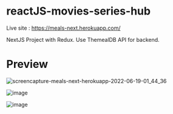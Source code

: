 # reactJS-movies-series-hub

Live site : https://meals-next.herokuapp.com/

NextJS Project with Redux. Use ThemealDB API for backend.

# 	**Preview**

![screencapture-meals-next-herokuapp-2022-06-19-01_44_36](https://user-images.githubusercontent.com/78243276/174452246-091074ec-7c1d-44a8-98d6-12249a9f82a8.png)

![image](https://user-images.githubusercontent.com/78243276/174452308-ad7d33cc-af35-4f1c-8756-5bec3126b4ce.png)

![image](https://user-images.githubusercontent.com/78243276/174452353-bae52312-bc04-4090-9e40-ce1290515187.png)


